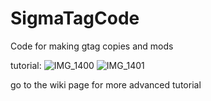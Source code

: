 # SigmaTagCode
Code for making gtag copies and mods

tutorial:
![IMG_1400](https://github.com/user-attachments/assets/4a9f6f8a-555a-40ff-888f-2f17ec5ad84e)
![IMG_1401](https://github.com/user-attachments/assets/1af82c93-ab1a-488c-b22b-e040eef57027)


go to the wiki page for more advanced tutorial
